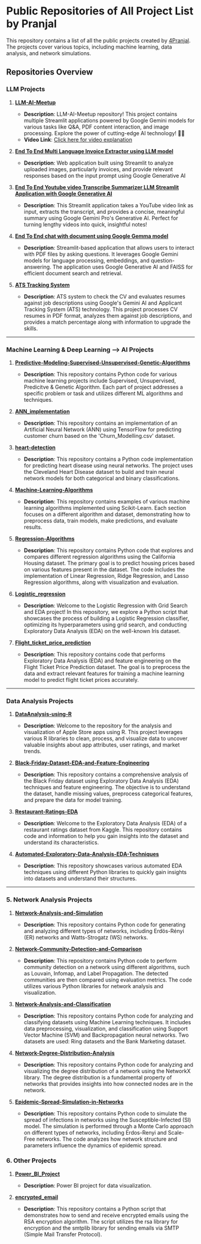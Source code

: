 # Public Repositories of All Project List by Pranjal

This repository contains a list of all the public projects created by [4Pranjal](https://github.com/4Pranjal). The projects cover various topics, including machine learning, data analysis, and network simulations.

## Repositories Overview
###  LLM Projects
1. **[LLM-AI-Meetup](https://github.com/4Pranjal/LLM-AI-Meetup)**
   - **Description**: LLM-AI-Meetup repository! This project contains multiple Streamlit applications powered by Google Gemini models for various tasks like Q&A, PDF content interaction, and image processing. Explore the power of cutting-edge AI technology! 🤖✨
   - **Video Link**: [Click here for video explanation](https://community.mindstone.com/annotate/article_AlxPLwrxakShyoPnF3)


2. **[End To End Multi Language Invoice Extractor using LLM model](https://github.com/4Pranjal/End-to-End-Multi-Language-Inovice-Extractor-Project-using-LLM-Model)**
   - **Description**: Web application built using Streamlit to analyze uploaded images, particularly invoices, and provide relevant responses based on the input prompt using Google Generative AI

3. **[End To End Youtube video Transcribe Summarizer LLM Streamlit Application with Google Generative AI](https://github.com/4Pranjal/End-To-End-Youtube-Video-Transcribe-Summarizer-LLM-App-With-Google-Gemini-Pro/tree/main)**
   - **Description**: This Streamlit application takes a YouTube video link as input, extracts the transcript, and provides a concise, meaningful summary using Google Gemini Pro's Generative AI. Perfect for turning lengthy videos into quick, insightful notes!

4. **[End To End chat with document using Google Gemma model](https://github.com/4Pranjal/End-To-End-Document-QA-With-Google-Gemma)**
   - **Description**: Streamlit-based application that allows users to interact with PDF files by asking questions. It leverages Google Gemini models for language processing, embeddings, and question-answering. The application uses Google Generative AI and FAISS for efficient document search and retrieval.

5. **[ATS Tracking System](https://github.com/4Pranjal/End-To-End-Resume-ATS-Tracking-LLM-Project-With-Google-Gemini-Pro/blob/main/README.md)**
   - **Description**: ATS system to check the CV and  evaluates resumes against job descriptions using Google's Gemini AI and Applicant Tracking System (ATS) technology. This project processes CV resumes in PDF format, analyzes them against job descriptions, and provides a match percentage along with information to upgrade the skills.


---
   
### Machine Learning & Deep Learning --> AI Projects
1. **[Predictive-Modeling-Supervised-Unsupervised-Genetic-Algorithms](https://github.com/4Pranjal/Predictive-Modeling-Supervised-Unsupervised-Genetic-Algorithms)**
   - **Description**: This repository contains Python code for various machine learning projects include Supervised, Unsupervised, Predicitve & Genetic Algorithm. Each part of project addresses a specific problem or task and utilizes different ML algorithms and techniques.
     
2. **[ANN_implementation](https://github.com/4Pranjal/ANN_implementation)**
   - **Description**: This repository contains an implementation of an Artificial Neural Network (ANN) using TensorFlow for predicting customer churn based on the 'Churn_Modelling.csv' dataset.

3. **[heart-detection](https://github.com/4Pranjal/heart-detection)**
   - **Description**: This repository contains a Python code implementation for predicting heart disease using neural networks. The project uses the Cleveland Heart Disease dataset to build and train neural network models for both categorical and binary classifications.

4. **[Machine-Learning-Algorithms](https://github.com/4Pranjal/Machine-Learning-Algorithms)**
   - **Description**: This repository contains examples of various machine learning algorithms implemented using Scikit-Learn. Each section focuses on a different algorithm and dataset, demonstrating how to preprocess data, train models, make predictions, and evaluate results.

5. **[Regression-Algorithms](https://github.com/4Pranjal/Regression-Algorithms)**
   - **Description**: This repository contains Python code that explores and compares different regression algorithms using the California Housing dataset. The primary goal is to predict housing prices based on various features present in the dataset. The code includes the implementation of Linear Regression, Ridge Regression, and Lasso Regression algorithms, along with visualization and evaluation.

6. **[Logistic_regression](https://github.com/4Pranjal/Logistic_regression)**
   - **Description**: Welcome to the Logistic Regression with Grid Search and EDA project! In this repository, we explore a Python script that showcases the process of building a Logistic Regression classifier, optimizing its hyperparameters using grid search, and conducting Exploratory Data Analysis (EDA) on the well-known Iris dataset.

7. **[Flight_ticket_price_prediction](https://github.com/4Pranjal/Flight_ticket_price_prediction)**
   - **Description**: This repository contains code that performs Exploratory Data Analysis (EDA) and feature engineering on the Flight Ticket Price Prediction dataset. The goal is to preprocess the data and extract relevant features for training a machine learning model to predict flight ticket prices accurately.
   
---
###  Data Analysis Projects
1. **[DataAnalysis-using-R](https://github.com/4Pranjal/DataAnalysis-using-R)**
   - **Description**: Welcome to the repository for the analysis and visualization of Apple Store apps using R. This project leverages various R libraries to clean, process, and visualize data to uncover valuable insights about app attributes, user ratings, and market trends.

2. **[Black-Friday-Dataset-EDA-and-Feature-Engineering](https://github.com/4Pranjal/Black-Friday-Dataset-EDA-and-Feature-Engineering)**
   - **Description**: This repository contains a comprehensive analysis of the Black Friday dataset using Exploratory Data Analysis (EDA) techniques and feature engineering. The objective is to understand the dataset, handle missing values, preprocess categorical features, and prepare the data for model training.

3. **[Restaurant-Ratings-EDA](https://github.com/4Pranjal/Restaurant-Ratings-EDA)**
   - **Description**: Welcome to the Exploratory Data Analysis (EDA) of a restaurant ratings dataset from Kaggle. This repository contains code and information to help you gain insights into the dataset and understand its characteristics.

4. **[Automated-Exploratory-Data-Analysis-EDA-Techniques](https://github.com/4Pranjal/Automated-Exploratory-Data-Analysis-EDA-Techniques)**
   - **Description**: This repository showcases various automated EDA techniques using different Python libraries to quickly gain insights into datasets and understand their structures.

---

### 5. Network Analysis Projects
1. **[Network-Analysis-and-Simulation](https://github.com/4Pranjal/Network-Analysis-and-Simulation)**
   - **Description**: This repository contains Python code for generating and analyzing different types of networks, including Erdös-Rényi (ER) networks and Watts-Strogatz (WS) networks.

2. **[Network-Community-Detection-and-Comparison](https://github.com/4Pranjal/Network-Community-Detection-and-Comparison)**
   - **Description**: This repository contains Python code to perform community detection on a network using different algorithms, such as Louvain, Infomap, and Label Propagation. The detected communities are then compared using evaluation metrics. The code utilizes various Python libraries for network analysis and visualization.

3. **[Network-Analysis-and-Classification](https://github.com/4Pranjal/Network-Analysis-and-Classification)**
   - **Description**: This repository contains Python code for analyzing and classifying datasets using Machine Learning techniques. It includes data preprocessing, visualization, and classification using Support Vector Machine (SVM) and Backpropagation neural networks. Two datasets are used: Ring datasets and the Bank Marketing dataset.

4. **[Network-Degree-Distribution-Analysis](https://github.com/4Pranjal/Network-Degree-Distribution-Analysis)**
   - **Description**: This repository contains Python code for analyzing and visualizing the degree distribution of a network using the NetworkX library. The degree distribution is a fundamental property of networks that provides insights into how connected nodes are in the network.

5. **[Epidemic-Spread-Simulation-in-Networks](https://github.com/4Pranjal/Epidemic-Spread-Simulation-in-Networks)**
   - **Description**: This repository contains Python code to simulate the spread of infections in networks using the Susceptible-Infected (SI) model. The simulation is performed through a Monte Carlo approach on different types of networks, including Erdos-Renyi and Scale-Free networks. The code analyzes how network structure and parameters influence the dynamics of epidemic spread.

### 6. Other Projects
1. **[Power_BI_Project](https://github.com/4Pranjal/Power_BI_Project)**
   - **Description**: Power BI project for data visualization.

2. **[encrypted_email](https://github.com/4Pranjal/encrypted_email)**
   - **Description**: This repository contains a Python script that demonstrates how to send and receive encrypted emails using the RSA encryption algorithm. The script utilizes the rsa library for encryption and the smtplib library for sending emails via SMTP (Simple Mail Transfer Protocol).
